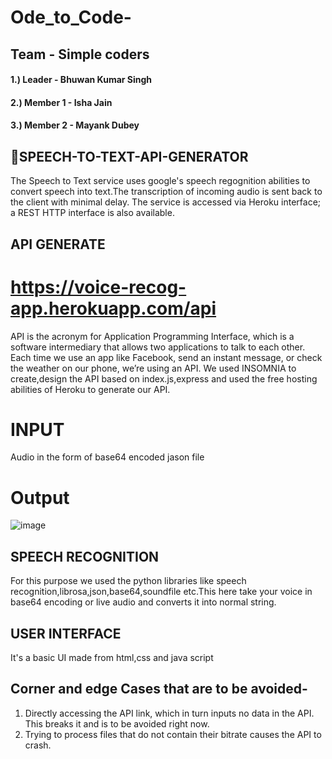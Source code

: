 # Ode_to_Code-
## Team - Simple coders

#### 1.) Leader - Bhuwan Kumar Singh
#### 2.) Member 1 - Isha Jain
#### 3.) Member 2 - Mayank Dubey

## 🎤SPEECH-TO-TEXT-API-GENERATOR
The Speech to Text service uses google's speech regognition abilities to convert speech into text.The transcription of incoming audio is sent back to the client with minimal delay. The service is accessed via Heroku interface; a REST HTTP interface is also available.

## API GENERATE
# https://voice-recog-app.herokuapp.com/api
API is the acronym for Application Programming Interface, which is a software intermediary that allows two applications to talk to each other. Each time we use an app like Facebook, send an instant message, or check the weather on our phone, we’re using an API.
We used INSOMNIA to create,design the API based on index.js,express and used the free hosting abilities of Heroku to generate our API.

# INPUT 
Audio in the form of base64 encoded jason file
# Output
![image](https://user-images.githubusercontent.com/63011793/120913767-27901180-c6b7-11eb-95f6-4af41f11ced1.png)


## SPEECH RECOGNITION
For this purpose we used the python libraries like speech recognition,librosa,json,base64,soundfile etc.This here take your voice in base64 encoding or live audio and converts it into normal string.

## USER INTERFACE
It's a basic UI made from html,css and java script

## Corner and edge Cases that are to be avoided-
1. Directly accessing the API link, which in turn inputs no data in the API. This breaks it and is to be avoided right now.
2. Trying to process files that do not contain their bitrate causes the API to crash.
